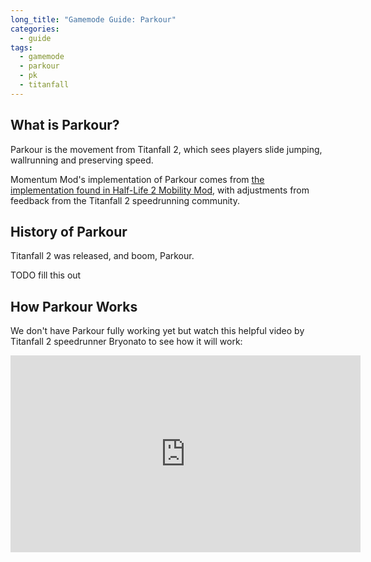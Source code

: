 ```yaml
---
long_title: "Gamemode Guide: Parkour"
categories:
  - guide
tags:
  - gamemode
  - parkour
  - pk
  - titanfall
---
```


## What is Parkour?

Parkour is the movement from Titanfall 2, which sees players slide jumping, wallrunning and preserving speed.

Momentum Mod's implementation of Parkour comes from [the implementation found in Half-Life 2 Mobility Mod](https://www.moddb.com/mods/mobility-mod-for-half-life-2), with adjustments from feedback from the Titanfall 2 speedrunning community.

## History of Parkour

Titanfall 2 was released, and boom, Parkour.

TODO fill this out

## How Parkour Works

We don't have Parkour fully working yet but watch this helpful video by Titanfall 2 speedrunner Bryonato to see how it will work:

<iframe width="560" height="315" src="https://www.youtube-nocookie.com/embed/C_cXYyA4LaU" title="YouTube video player" frameborder="0" allow="accelerometer; autoplay; clipboard-write; encrypted-media; gyroscope; picture-in-picture" allowfullscreen></iframe>

